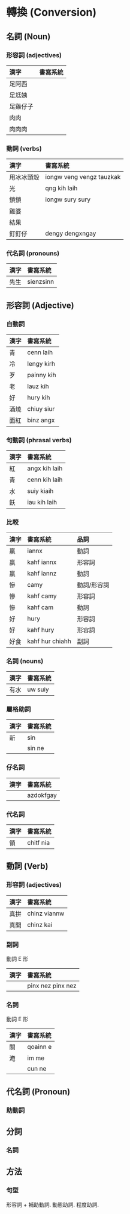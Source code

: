 # 轉換 (Conversion)

## 名詞 (Noun)

### 形容詞 (adjectives)

| 漢字 | 書寫系統 |
| :--- | :--- |
| 足阿西 ||
| 足尪姨 ||
| 足雞仔子 ||
| 肉肉 ||
| 肉肉肉 ||

### 動詞 (verbs)

| 漢字 | 書寫系統 |
| :--- | :--- |
| 用冰冰頭殼 | iongw veng vengz tauzkak |
| 光 | qng kih laih |
| 鎖鎖 | iongw sury sury |
| 雞婆 ||
| 結果 ||
| 釘釘仔 | dengy dengxngay |

### 代名詞 (pronouns)

| 漢字 | 書寫系統 |
| :--- | :--- |
| 先生 | sienzsinn |

## 形容詞 (Adjective)

### 自動詞

| 漢字 | 書寫系統 |
| :--- | :--- |
| 青 | cenn laih |
| 冷 | lengy kirh |
| 歹 | painny kih |
| 老 | lauz kih |
| 好 | hury kih |
| 酒燒 | chiuy siur |
| 面紅 | binz angx |

### 句動詞 (phrasal verbs)

| 漢字 | 書寫系統 |
| :--- | :--- |
| 紅 | angx kih laih |
| 青 | cenn kih laih |
| 水 | suiy kiaih |
| 飫 | iau kih laih |

### 比較

| 漢字 | 書寫系統 | 品詞 |
| :--- | :--- | :--- |
| 贏 | iannx | 動詞 |
| 贏 | kahf iannx | 形容詞 |
| 贏 | kahf iannz | 動詞 |
| 慘 | camy | 動詞/形容詞 |
| 慘 | kahf camy | 形容詞 |
| 慘 | kahf cam | 動詞 |
| 好 | hury | 形容詞 |
| 好 | kahf hury | 形容詞 |
| 好食 | kahf hur chiahh | 副詞 |

### 名詞 (nouns)

| 漢字 | 書寫系統 |
| :--- | :--- |
| 有水 | uw suiy |

### 屬格助詞

| 漢字 | 書寫系統 |
| :--- | :--- |
| 新 | sin |
|| sin ne |

### 仔名詞

| 漢字 | 書寫系統 |
| :--- | :--- |
|| azdokfgay |

### 代名詞

| 漢字 | 書寫系統 |
| :--- | :--- |
| 領 | chitf nia |

## 動詞 (Verb)

### 形容詞 (adjectives)

| 漢字 | 書寫系統 |
| :--- | :--- |
| 真拚 | chinz viannw |
| 真開 | chinz kai |

### 副詞

動詞 E 形

| 漢字 | 書寫系統 |
| :--- | :--- |
|| pinx nez pinx nez |

### 名詞

動詞 E 形

| 漢字 | 書寫系統 |
| :--- | :--- |
| 關 | qoainn e |
| 淹 | im me |
|| cun ne |

## 代名詞 (Pronoun)

### 助動詞

## 分詞

### 名詞

## 方法

### 句型

形容詞 + 補助動詞. 動態助詞. 程度助詞.
